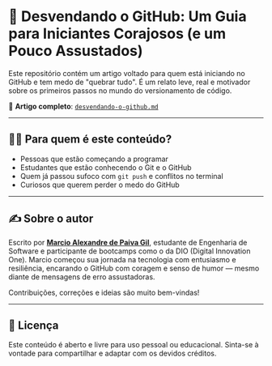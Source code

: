 # 📘 Desvendando o GitHub: Um Guia para Iniciantes Corajosos (e um Pouco Assustados)

Este repositório contém um artigo voltado para quem está iniciando no GitHub e tem medo de "quebrar tudo". É um relato leve, real e motivador sobre os primeiros passos no mundo do versionamento de código.

📝 **Artigo completo**: [`desvendando-o-github.md`](./desvendando-o-github.md)

---

## 👨‍💻 Para quem é este conteúdo?

- Pessoas que estão começando a programar  
- Estudantes que estão conhecendo o Git e o GitHub  
- Quem já passou sufoco com `git push` e conflitos no terminal  
- Curiosos que querem perder o medo do GitHub

---

## ✍️ Sobre o autor

Escrito por [**Marcio Alexandre de Paiva Gil**](https://marciogil.github.io/meu-portfolio_profissional/), estudante de Engenharia de Software e participante de bootcamps como o da DIO (Digital Innovation One). Marcio começou sua jornada na tecnologia com entusiasmo e resiliência, encarando o GitHub com coragem e senso de humor — mesmo diante de mensagens de erro assustadoras.

Contribuições, correções e ideias são muito bem-vindas!

---

## 📢 Licença

Este conteúdo é aberto e livre para uso pessoal ou educacional. Sinta-se à vontade para compartilhar e adaptar com os devidos créditos.
